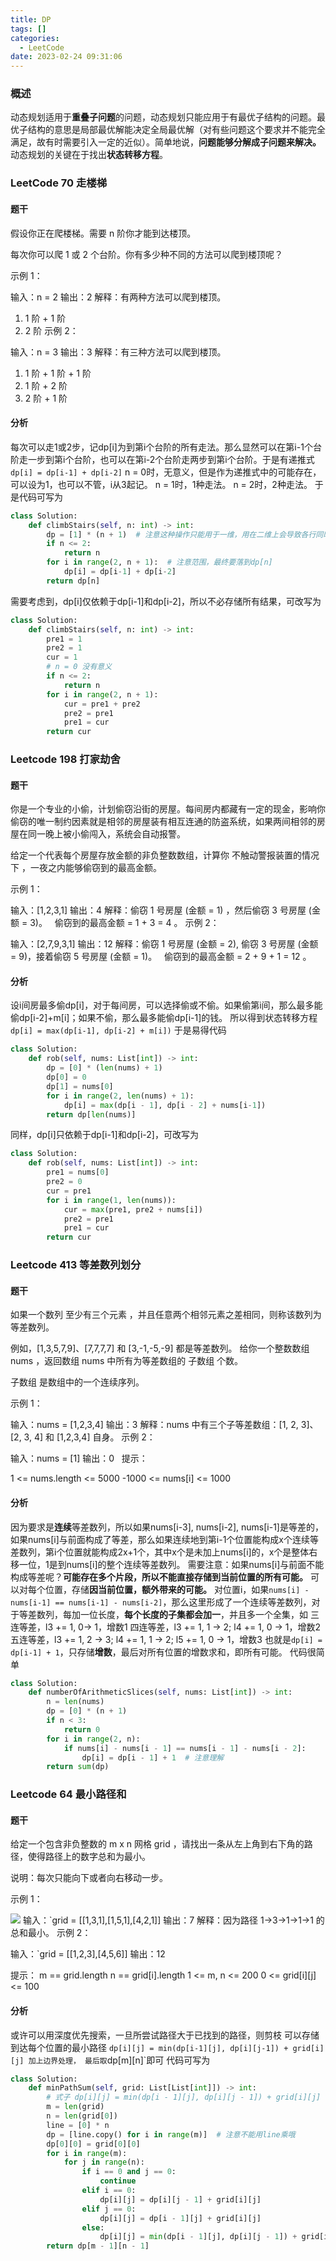 ```yaml
---
title: DP
tags: []
categories:
  - LeetCode
date: 2023-02-24 09:31:06
---
```

### 概述
动态规划适用于**重叠子问题**的问题，动态规划只能应用于有最优子结构的问题。最优子结构的意思是局部最优解能决定全局最优解（对有些问题这个要求并不能完全满足，故有时需要引入一定的近似）。简单地说，**问题能够分解成子问题来解决。**
动态规划的关键在于找出**状态转移方程**。

### LeetCode 70 走楼梯

#### 题干

假设你正在爬楼梯。需要 n 阶你才能到达楼顶。

每次你可以爬 1 或 2 个台阶。你有多少种不同的方法可以爬到楼顶呢？


示例 1：

输入：n = 2
输出：2
解释：有两种方法可以爬到楼顶。
1. 1 阶 + 1 阶
2. 2 阶
示例 2：

输入：n = 3
输出：3
解释：有三种方法可以爬到楼顶。
1. 1 阶 + 1 阶 + 1 阶
2. 1 阶 + 2 阶
3. 2 阶 + 1 阶

#### 分析
每次可以走1或2步，记dp[i]为到第i个台阶的所有走法。那么显然可以在第i-1个台阶走一步到第i个台阶，也可以在第i-2个台阶走两步到第i个台阶。于是有递推式`dp[i] = dp[i-1] + dp[i-2]`
n = 0时，无意义，但是作为递推式中的可能存在，可以设为1，也可以不管，i从3起记。
n = 1时，1种走法。
n = 2时，2种走法。
于是代码可写为
```python
class Solution:
    def climbStairs(self, n: int) -> int:
        dp = [1] * (n + 1)  # 注意这种操作只能用于一维，用在二维上会导致各行同时变化
        if n <= 2:
            return n
        for i in range(2, n + 1):  # 注意范围，最终要落到dp[n]
            dp[i] = dp[i-1] + dp[i-2]
        return dp[n]
```
需要考虑到，dp[i]仅依赖于dp[i-1]和dp[i-2]，所以不必存储所有结果，可改写为
```python
class Solution:
    def climbStairs(self, n: int) -> int:
        pre1 = 1
        pre2 = 1
        cur = 1
        # n = 0 没有意义
        if n <= 2:
            return n
        for i in range(2, n + 1):
            cur = pre1 + pre2
            pre2 = pre1
            pre1 = cur
        return cur
```

### Leetcode 198 打家劫舍
#### 题干
你是一个专业的小偷，计划偷窃沿街的房屋。每间房内都藏有一定的现金，影响你偷窃的唯一制约因素就是相邻的房屋装有相互连通的防盗系统，如果两间相邻的房屋在同一晚上被小偷闯入，系统会自动报警。

给定一个代表每个房屋存放金额的非负整数数组，计算你 不触动警报装置的情况下 ，一夜之内能够偷窃到的最高金额。

示例 1：

输入：[1,2,3,1]
输出：4
解释：偷窃 1 号房屋 (金额 = 1) ，然后偷窃 3 号房屋 (金额 = 3)。
     偷窃到的最高金额 = 1 + 3 = 4 。
示例 2：

输入：[2,7,9,3,1]
输出：12
解释：偷窃 1 号房屋 (金额 = 2), 偷窃 3 号房屋 (金额 = 9)，接着偷窃 5 号房屋 (金额 = 1)。
     偷窃到的最高金额 = 2 + 9 + 1 = 12 。

#### 分析
设i间房最多偷dp[i]，对于每间房，可以选择偷或不偷。如果偷第i间，那么最多能偷dp[i-2]+m[i]；如果不偷，那么最多能偷dp[i-1]的钱。
所以得到状态转移方程`dp[i] = max(dp[i-1], dp[i-2] + m[i])`
于是易得代码
```python
class Solution:
    def rob(self, nums: List[int]) -> int:
        dp = [0] * (len(nums) + 1)
        dp[0] = 0
        dp[1] = nums[0]
        for i in range(2, len(nums) + 1):
            dp[i] = max(dp[i - 1], dp[i - 2] + nums[i-1])
        return dp[len(nums)]
```
同样，dp[i]只依赖于dp[i-1]和dp[i-2]，可改写为
```python
class Solution:
    def rob(self, nums: List[int]) -> int:
        pre1 = nums[0]
        pre2 = 0
        cur = pre1
        for i in range(1, len(nums)):
            cur = max(pre1, pre2 + nums[i])
            pre2 = pre1
            pre1 = cur
        return cur
```

### Leetcode 413 等差数列划分
#### 题干
如果一个数列 至少有三个元素 ，并且任意两个相邻元素之差相同，则称该数列为等差数列。

例如，[1,3,5,7,9]、[7,7,7,7] 和 [3,-1,-5,-9] 都是等差数列。
给你一个整数数组 nums ，返回数组 nums 中所有为等差数组的 子数组 个数。

子数组 是数组中的一个连续序列。

示例 1：

输入：nums = [1,2,3,4]
输出：3
解释：nums 中有三个子等差数组：[1, 2, 3]、[2, 3, 4] 和 [1,2,3,4] 自身。
示例 2：

输入：nums = [1]
输出：0
 
提示：

1 <= nums.length <= 5000
-1000 <= nums[i] <= 1000

#### 分析
因为要求是**连续**等差数列，所以如果nums[i-3], nums[i-2], nums[i-1]是等差的，如果nums[i]与前面构成了等差，那么如果连续地到第i-1个位置能构成x个连续等差数列，第i个位置就能构成2x+1个，其中x个是未加上nums[i]的，x个是整体右移一位，1是到nums[i]的整个连续等差数列。
需要注意：如果nums[i]与前面不能构成等差呢？**可能存在多个片段，所以不能直接存储到当前位置的所有可能。**
可以对每个位置，存储**因当前位置，额外带来的可能。**
对位置i，如果`nums[i] - nums[i-1] == nums[i-1] - nums[i-2]`，那么这里形成了一个连续等差数列，对于等差数列，每加一位长度，**每个长度的子集都会加一**，并且多一个全集，如
三连等差，l3 += 1, 0-> 1，增数1
四连等差，l3 += 1, 1 -> 2; l4 += 1, 0 -> 1，增数2
五连等差，l3 += 1, 2 -> 3; l4 += 1, 1 -> 2; l5 += 1, 0 -> 1，增数3
也就是`dp[i] = dp[i-1] + 1`，只存储**增数**，最后对所有位置的增数求和，即所有可能。
代码很简单
```python
class Solution:
    def numberOfArithmeticSlices(self, nums: List[int]) -> int:
        n = len(nums)
        dp = [0] * (n + 1)
        if n < 3:
            return 0
        for i in range(2, n):
            if nums[i] - nums[i - 1] == nums[i - 1] - nums[i - 2]:
                dp[i] = dp[i - 1] + 1  # 注意理解
        return sum(dp)
```

### Leetcode 64 最小路径和
#### 题干

给定一个包含非负整数的 m x n 网格 grid ，请找出一条从左上角到右下角的路径，使得路径上的数字总和为最小。

说明：每次只能向下或者向右移动一步。

示例 1：

![](../../images/Pasted%20image%2020230304153708.png)
输入：`grid = [[1,3,1],[1,5,1],[4,2,1]]
输出：7
解释：因为路径 1→3→1→1→1 的总和最小。
示例 2：

输入：`grid = [[1,2,3],[4,5,6]]
输出：12

提示：
m == grid.length
n == grid[i].length
1 <= m, n <= 200
0 <= grid[i][j] <= 100

#### 分析
或许可以用深度优先搜索，一旦所尝试路径大于已找到的路径，则剪枝
可以存储到达每个位置的最小路径
`dp[i][j] = min(dp[i-1][j], dp[i][j-1]) + grid[i][j]
加上边界处理，
最后取`dp[m][n]`即可
代码可写为
```python
class Solution:
    def minPathSum(self, grid: List[List[int]]) -> int:
        # 式子 dp[i][j] = min(dp[i - 1][j], dp[i][j - 1]) + grid[i][j]
        m = len(grid)
        n = len(grid[0])
        line = [0] * n
        dp = [line.copy() for i in range(m)]  # 注意不能用line乘哦
        dp[0][0] = grid[0][0]
        for i in range(m):
            for j in range(n):
                if i == 0 and j == 0:
                    continue
                elif i == 0:
                    dp[i][j] = dp[i][j - 1] + grid[i][j]
                elif j == 0:
                    dp[i][j] = dp[i - 1][j] + grid[i][j]
                else:
                    dp[i][j] = min(dp[i - 1][j], dp[i][j - 1]) + grid[i][j]
        return dp[m - 1][n - 1]
```

